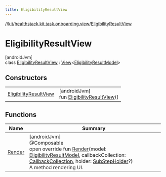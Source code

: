 ```yaml
---
title: EligibilityResultView
---
```

//[kit](../../../index.html)/[healthstack.kit.task.onboarding.view](../index.html)/[EligibilityResultView](index.html)



# EligibilityResultView



[androidJvm]\
class [EligibilityResultView](index.html) : [View](../../healthstack.kit.task.base/-view/index.html)&lt;[EligibilityResultModel](../../healthstack.kit.task.onboarding.model/-eligibility-result-model/index.html)&gt;



## Constructors


| | |
|---|---|
| [EligibilityResultView](-eligibility-result-view.html) | [androidJvm]<br>fun [EligibilityResultView](-eligibility-result-view.html)() |


## Functions


| Name | Summary |
|---|---|
| [Render](-render.html) | [androidJvm]<br>@Composable<br>open override fun [Render](-render.html)(model: [EligibilityResultModel](../../healthstack.kit.task.onboarding.model/-eligibility-result-model/index.html), callbackCollection: [CallbackCollection](../../healthstack.kit.task.base/-callback-collection/index.html), holder: [SubStepHolder](../../healthstack.kit.task.survey.question/-sub-step-holder/index.html)?)<br>A method rendering UI. |

